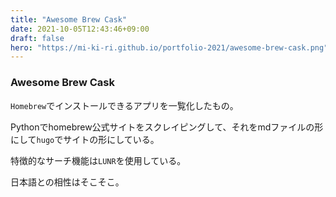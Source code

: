 ```yaml
---
title: "Awesome Brew Cask"
date: 2021-10-05T12:43:46+09:00
draft: false
hero: "https://mi-ki-ri.github.io/portfolio-2021/awesome-brew-cask.png"
---
```


### Awesome Brew Cask

`Homebrew`でインストールできるアプリを一覧化したもの。

Pythonでhomebrew公式サイトをスクレイピングして、それをmdファイルの形にして`hugo`でサイトの形にしている。

特徴的なサーチ機能は`LUNR`を使用している。

日本語との相性はそこそこ。
